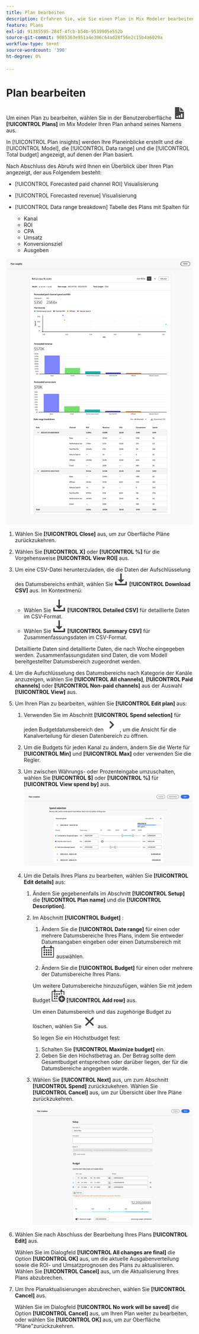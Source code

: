 ```yaml
---
title: Plan bearbeiten
description: Erfahren Sie, wie Sie einen Plan in Mix Modeler bearbeiten.
feature: Plans
exl-id: 91385595-284f-4fcb-b54b-9539905e552b
source-git-commit: 9085363e951a4e306c64ad28f56e2c15b4a6029a
workflow-type: tm+mt
source-wordcount: '390'
ht-degree: 0%

---
```


# Plan bearbeiten

Um einen Plan zu bearbeiten, wählen Sie in der Benutzeroberfläche ![PLan](/help/assets//icons/FileChart.svg) **[!UICONTROL Plans]** im Mix Modeler Ihren Plan anhand seines Namens aus.

In [!UICONTROL Plan insights] werden Ihre Planeinblicke erstellt und die [!UICONTROL Model], die [!UICONTROL Data range] und die [!UICONTROL Total budget] angezeigt, auf denen der Plan basiert.

Nach Abschluss des Abrufs wird Ihnen ein Überblick über Ihren Plan angezeigt, der aus Folgendem besteht:

- [!UICONTROL Forecasted paid channel ROI] Visualisierung
- [!UICONTROL Forecasted revenue] Visualisierung
- [!UICONTROL Data range breakdown] Tabelle des Plans mit Spalten für

   - Kanal
   - ROI
   - CPA
   - Umsatz
   - Konversionsziel
   - Ausgeben

![Übersicht über einen Plan](/help/assets//overview-plan.png)

1. Wählen Sie **[!UICONTROL Close]** aus, um zur Oberfläche Pläne zurückzukehren.

1. Wählen Sie **[!UICONTROL X]** oder **[!UICONTROL  %]** für die Vorgehensweise **[!UICONTROL View ROI]** aus.

1. Um eine CSV-Datei herunterzuladen, die die Daten der Aufschlüsselung des Datumsbereichs enthält, wählen Sie ![Download](/help/assets//icons/Download.svg) **[!UICONTROL Download CSV]** aus. Im Kontextmenü:

   - Wählen Sie ![Download](/help/assets//icons/Download.svg) **[!UICONTROL Detailed CSV]** für detaillierte Daten im CSV-Format.
   - Wählen Sie ![Download](/help/assets//icons/Download.svg) **[!UICONTROL Summary CSV]** für Zusammenfassungsdaten im CSV-Format.

   Detaillierte Daten sind detaillierte Daten, die nach Woche eingegeben werden. Zusammenfassungsdaten sind Daten, die vom Modell bereitgestellter Datumsbereich zugeordnet werden.

1. Um die Aufschlüsselung des Datumsbereichs nach Kategorie der Kanäle anzuzeigen, wählen Sie **[!UICONTROL All channels]**, **[!UICONTROL Paid channels]** oder **[!UICONTROL Non-paid channels]** aus der Auswahl **[!UICONTROL View]** aus.

1. Um Ihren Plan zu bearbeiten, wählen Sie **[!UICONTROL Edit plan]** aus:

   1. Verwenden Sie im Abschnitt **[!UICONTROL Spend selection]** für jeden Budgetdatumsbereich den ![Chevron](/help/assets//icons/ChevronRight.svg) , um die Ansicht für die Kanalverteilung für diesen Datenbereich zu öffnen.

   1. Um die Budgets für jeden Kanal zu ändern, ändern Sie die Werte für **[!UICONTROL Min]** und **[!UICONTROL Max]** oder verwenden Sie die Regler.

   1. Um zwischen Währungs- oder Prozenteingabe umzuschalten, wählen Sie **[!UICONTROL $]** oder **[!UICONTROL %]** für **[!UICONTROL View spend by]** aus.

      ![Ausgabenauswahl](/help/assets//spend-selection.png)

   1. Um die Details Ihres Plans zu bearbeiten, wählen Sie **[!UICONTROL Edit details]** aus:

      1. Ändern Sie gegebenenfalls im Abschnitt **[!UICONTROL Setup]** die **[!UICONTROL Plan name]** und die **[!UICONTROL Description]**.

      1. Im Abschnitt **[!UICONTROL Budget]** :

         1. Ändern Sie die **[!UICONTROL Date range]** für einen oder mehrere Datumsbereiche Ihres Plans, indem Sie entweder Datumsangaben eingeben oder einen Datumsbereich mit ![Kalender](/help/assets//icons/Calendar.svg) auswählen.

         1. Ändern Sie die **[!UICONTROL Budget]** für einen oder mehrere der Datumsbereiche Ihres Plans.

         Um weitere Datumsbereiche hinzuzufügen, wählen Sie mit jedem Budget ![CalendarAdd](/help/assets//icons/CalendarAdd.svg) **[!UICONTROL Add row]** aus.

         Um einen Datumsbereich und das zugehörige Budget zu löschen, wählen Sie ![Schließen](/help/assets//icons/Close.svg) aus.

         So legen Sie ein Höchstbudget fest:

         1. Schalten Sie **[!UICONTROL Maximize budget]** ein.
         1. Geben Sie den Höchstbetrag an. Der Betrag sollte dem Gesamtbudget entsprechen oder darüber liegen, der für die Datumsbereiche angegeben wurde.

      1. Wählen Sie **[!UICONTROL Next]** aus, um zum Abschnitt **[!UICONTROL Spend]** zurückzukehren. Wählen Sie **[!UICONTROL Cancel]** aus, um zur Übersicht über Ihre Pläne zurückzukehren.

         ![Planungsdetails](/help/assets//plan-details.png)


1. Wählen Sie nach Abschluss der Bearbeitung Ihres Plans **[!UICONTROL Edit]** aus.

   Wählen Sie im Dialogfeld **[!UICONTROL All changes are final]** die Option **[!UICONTROL OK]** aus, um die aktuelle Ausgabenverteilung sowie die ROI- und Umsatzprognosen des Plans zu aktualisieren. Wählen Sie **[!UICONTROL Cancel]** aus, um die Aktualisierung Ihres Plans abzubrechen.

1. Um Ihre Planaktualisierungen abzubrechen, wählen Sie **[!UICONTROL Cancel]** aus.

   Wählen Sie im Dialogfeld **[!UICONTROL No work will be saved]** die Option **[!UICONTROL Cancel]** aus, um Ihren Plan weiter zu bearbeiten, oder wählen Sie **[!UICONTROL OK]** aus, um zur Oberfläche &quot;Pläne&quot;zurückzukehren.
